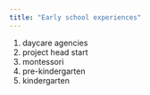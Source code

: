 ```yaml
---
title: "Early school experiences"
---
```

1) daycare agencies
2) project head start
3) montessori
4) pre-kindergarten
5) kindergarten

